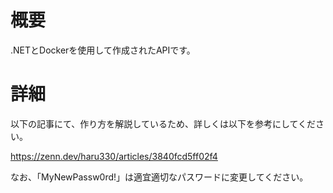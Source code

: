 # 概要
.NETとDockerを使用して作成されたAPIです。

# 詳細

以下の記事にて、作り方を解説しているため、詳しくは以下を参考にしてください。

https://zenn.dev/haru330/articles/3840fcd5ff02f4

なお、「MyNewPassw0rd!」は適宜適切なパスワードに変更してください。
